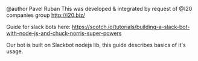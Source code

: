@author Pavel Ruban
This was developed & integrated by request of @I20 companies group http://i20.biz/

Guide for slack bots here: https://scotch.io/tutorials/building-a-slack-bot-with-node-js-and-chuck-norris-super-powers

Our bot is built on Slackbot nodejs lib, this guide describes basics of it's usage.
